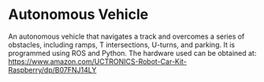 # Autonomous Vehicle

An autonomous vehicle that navigates a track and overcomes a series of obstacles, including ramps, T intersections, U-turns, and parking. It is programmed using ROS and Python.
The hardware used can be obtained at: https://www.amazon.com/UCTRONICS-Robot-Car-Kit-Raspberry/dp/B07FNJ14LY
